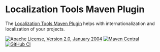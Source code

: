 # Localization Tools Maven Plugin

The [Localization Tools Maven Plugin](https://www.mojohaus.org/l10n-maven-plugin) helps with internationalization and localization of your projects.

[![Apache License, Version 2.0, January 2004](https://img.shields.io/github/license/mojohaus/mrm.svg?label=License)](http://www.apache.org/licenses/)
[![Maven Central](https://img.shields.io/maven-central/v/org.codehaus.mojo/l10n-maven-plugin.svg?label=Maven%20Central)](https://search.maven.org/artifact/org.codehaus.mojo/l10n-maven-plugin)
[![GitHub CI](https://github.com/mojohaus/l10n-maven-plugin/actions/workflows/maven.yml/badge.svg)](https://github.com/mojohaus/l10n-maven-plugin/actions/workflows/maven.yml)

